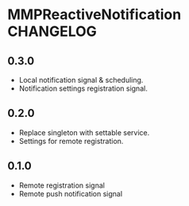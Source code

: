 # MMPReactiveNotification CHANGELOG

## 0.3.0

* Local notification signal & scheduling.
* Notification settings registration signal.

## 0.2.0

* Replace singleton with settable service.
* Settings for remote registration.

## 0.1.0

* Remote registration signal
* Remote push notification signal
